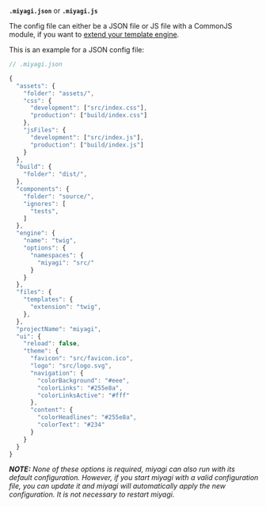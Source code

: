 **`.miyagi.json`** or **`.miyagi.js`**

The config file can either be a JSON file or JS file with a CommonJS module, if you want to [extend your template engine](/configuration/extending-template-engine).

This is an example for a JSON config file:

```javascript
// .miyagi.json

{
  "assets": {
    "folder": "assets/",
    "css": {
      "development": ["src/index.css"],
      "production": ["build/index.css"]
    },
    "jsFiles": {
      "development": ["src/index.js"],
      "production": ["build/index.js"]
    }
  },
  "build": {
    "folder": "dist/",
  },
  "components": {
    "folder": "source/",
    "ignores": [
      "tests",
    ]
  },
  "engine": {
    "name": "twig",
    "options": {
      "namespaces": {
        "miyagi": "src/"
      }
    }
  },
  "files": {
    "templates": {
      "extension": "twig",
    },
  },
  "projectName": "miyagi",
  "ui": {
    "reload": false,
    "theme": {
      "favicon": "src/favicon.ico",
      "logo": "src/logo.svg",
      "navigation": {
        "colorBackground": "#eee",
        "colorLinks": "#255e8a",
        "colorLinksActive": "#fff"
      },
      "content": {
        "colorHeadlines": "#255e8a",
        "colorText": "#234"
      }
    }
  }
}
```

_**NOTE:** None of these options is required, miyagi can also run with its default configuration. However, if you start miyagi with a valid configuration file, you can update it and miyagi will automatically apply the new configuration. It is not necessary to restart miyagi._

